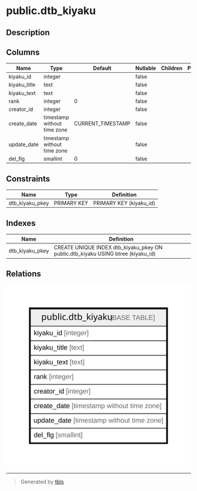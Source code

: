 # public.dtb_kiyaku

## Description

## Columns

| Name | Type | Default | Nullable | Children | Parents | Comment |
| ---- | ---- | ------- | -------- | -------- | ------- | ------- |
| kiyaku_id | integer |  | false |  |  |  |
| kiyaku_title | text |  | false |  |  |  |
| kiyaku_text | text |  | false |  |  |  |
| rank | integer | 0 | false |  |  |  |
| creator_id | integer |  | false |  |  |  |
| create_date | timestamp without time zone | CURRENT_TIMESTAMP | false |  |  |  |
| update_date | timestamp without time zone |  | false |  |  |  |
| del_flg | smallint | 0 | false |  |  |  |

## Constraints

| Name | Type | Definition |
| ---- | ---- | ---------- |
| dtb_kiyaku_pkey | PRIMARY KEY | PRIMARY KEY (kiyaku_id) |

## Indexes

| Name | Definition |
| ---- | ---------- |
| dtb_kiyaku_pkey | CREATE UNIQUE INDEX dtb_kiyaku_pkey ON public.dtb_kiyaku USING btree (kiyaku_id) |

## Relations

![er](public.dtb_kiyaku.svg)

---

> Generated by [tbls](https://github.com/k1LoW/tbls)
